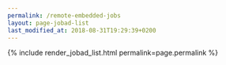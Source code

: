 ```yaml
---
permalink: /remote-embedded-jobs
layout: page-jobad-list
last_modified_at: 2018-08-31T19:29:39+0200
---
```

{% include render_jobad_list.html permalink=page.permalink %}
